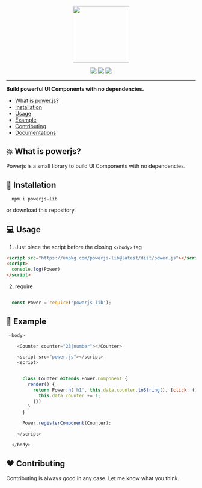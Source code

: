 <p align="center"><img width="150" height="auto" src="https://cdn.rawgit.com/janmarkuslanger/powerjs/9a5c9cc4/assets/powerjs-logo.svg"></p>

<p align="center">
  <img src="https://img.shields.io/github/license/janmarkuslanger/powerjs.svg?style=flat-square">
  <img src="https://img.shields.io/github/size/janmarkuslanger/powerjs/dist/power.js.svg?style=flat-square">
 <img src="https://img.shields.io/npm/v/powerjs-lib.svg?style=flat-square">
</p>

---

**Build powerful UI Components with no dependencies.**

- [What is power.js?](#-what-is-powerjs)
- [Installation](#-installation)
- [Usage](#-usage)
- [Example](#-example)
- [Contributing](#%EF%B8%8F-contributing)
- <a href="https://github.com/janmarkuslanger/powerjs/tree/master/docs">Documentations</a>

## 💥 What is powerjs?

Powerjs is a small library to build UI Components with no dependencies.

## 📁 Installation

``` npm
  npm i powerjs-lib
```

or download this repository.

## 💻 Usage

1. Just place the script before the closing `</body>` tag
``` html
<script src="https://unpkg.com/powerjs-lib@latest/dist/power.js"></script>
<script>
  console.log(Power)
</script>
```

2. require

``` javascript

  const Power = require('powerjs-lib');

```


## 🌟 Example

``` javascript
 <body>

    <Counter counter="23|number"></Counter>

    <script src="power.js"></script>
    <script>


      class Counter extends Power.Component {
        render() {
          return Power.h('h1', this.data.counter.toString(), {click: () => {
            this.data.counter += 1;
          }})
        }
      }

      Power.registerComponent(Counter);

    </script>

  </body>

```

## ❤️ Contributing
Contributing is always good in any case. Let me know what you think.
